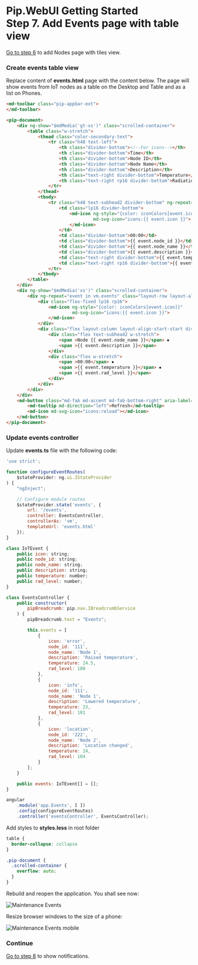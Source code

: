 # Pip.WebUI Getting Started <br/> Step 7. Add Events page with table view

[Go to step 6](https://github.com/pip-webui/pip-webui-sample/blob/master/step6/) to add Nodes page with tiles view.

### Create events table view

Replace content of **events.html** page with the content below. The page will show events from IoT nodes as a table on the Desktop and Table and as a list on Phones.

```html
<md-toolbar class="pip-appbar-ext">
</md-toolbar>

<pip-document>
    <div ng-show="$mdMedia('gt-xs')" class="scrolled-container">
        <table class="w-stretch">
            <thead class="color-secondary-text">
                <tr class="h48 text-left">
                    <th class="divider-bottom"><!--For icons--></th>
                    <th class="divider-bottom">Time</th>
                    <th class="divider-bottom">Node ID</th>
                    <th class="divider-bottom">Node Name</th>
                    <th class="divider-bottom">Description</th>
                    <th class="text-right divider-bottom">Temperature</th>
                    <th class="text-right rp16 divider-bottom">Radiation level</th>
                </tr>
            </thead>
            <tbody>
                <tr class="h48 text-subhead2 divider-bottom" ng-repeat="event in vm.events">
                    <td class="lp16 divider-bottom">
                        <md-icon ng-style="{color: iconColors[event.icon]}"
                                 md-svg-icon="icons:{{ event.icon }}">
                        </md-icon>
                    </td>
                    <td class="divider-bottom">00:00</td>
                    <td class="divider-bottom">{{ event.node_id }}</td>
                    <td class="divider-bottom">{{ event.node_name }}</td>
                    <td class="divider-bottom">{{ event.description }}</td>
                    <td class="text-right divider-bottom">{{ event.temperature }}</td>
                    <td class="text-right rp16 divider-bottom">{{ event.rad_level }}</td>
                </tr>
            </tbody>
        </table>
    </div>
    <div ng-show="$mdMedia('xs')" class="scrolled-container">
        <div ng-repeat="event in vm.events" class="layout-row layout-align-start-center">
            <div class="flex-fixed lp16 rp16">
                <md-icon ng-style="{color: iconColors[event.icon]}"
                         md-svg-icon="icons:{{ event.icon }}">
                </md-icon>
            </div>
            <div class="flex layout-column layout-align-start-start divider-bottom color-secondary-text tp16 bp16">
                <div class="flex text-subhead2 w-stretch">
                    <span >Node {{ event.node_name }}</span> ⦁
                    <span >{{ event.description }}</span>
                </div>
                <div class="flex w-stretch">
                    <span >00:00</span> ⦁
                    <span >{{ event.temperature }}</span> ⦁
                    <span >{{ event.rad_level }}</span>
                </div>
            </div>
        </div>
    </div>
    <md-button class="md-fab md-accent md-fab-bottom-right" aria-label="refresh">
        <md-tooltip md-direction="left">Refresh</md-tooltip>
        <md-icon md-svg-icon="icons:reload"></md-icon>
    </md-button>
</pip-document>
```

### Update events controller

Update **events.ts** file with the following code:

```javascript
'use strict';

function configureEventRoutes(
    $stateProvider: ng.ui.IStateProvider
) {
    "ngInject";

    // Configure module routes
    $stateProvider.state('events', {
        url: '/events',
        controller: EventsController,
        controllerAs: 'vm',
        templateUrl: 'events.html'
    });
}

class IoTEvent {
    public icon: string;
    public node_id: string;
    public node_name: string;
    public description: string;
    public temperature: number;
    public rad_level: number;
}

class EventsController {
    public constructor(
        pipBreadcrumb: pip.nav.IBreadcrumbService
    ) {
        pipBreadcrumb.text = "Events";

        this.events = [
            {
                icon: 'error',
                node_id: '111',
                node_name: 'Node 1',
                description: 'Raised temperature',
                temperature: 24.5,
                rad_level: 100
            },
            {
                icon: 'info',
                node_id: '111',
                node_name: 'Node 1',
                description: 'Lowered temperature',
                temperature: 23,
                rad_level: 101
            },
            {
                icon: 'location',
                node_id: '222',
                node_name: 'Node 2',
                description: 'Location changed',
                temperature: 24,
                rad_level: 104
            }
        ];
    }

    public events: IoTEvent[] = [];
}

angular
    .module('app.Events', [ ])
    .config(configureEventRoutes)
    .controller('eventsController', EventsController);
```

Add styles to **styles.less** in root folder
```css
table {
  border-collapse: collapse
}

.pip-document {
  .scrolled-container {
    overflow: auto;
  }
}
```

Rebuild and reopen the application. You shall see now:

![Maintenance Events](artifacts/maintenance_events.png)

Resize browser windows to the size of a phone:

![Maintenance Events mobile](artifacts/maintenance_events_mobile.png)

### Continue

[Go to step 8](https://github.com/pip-webui/pip-webui-sample/blob/master/step8/) to show notifications.
